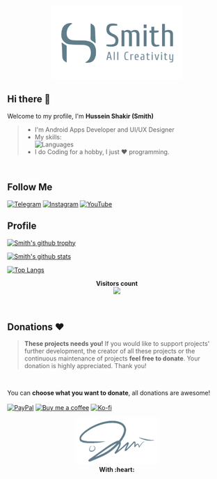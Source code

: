 <p align="center">
  <img src="https://raw.githubusercontent.com/smith8h/smith8h/main/20221103_150133.png" style="width: 60%;"/>
</p>

## Hi there 👋
Welcome to my profile, I'm **Hussein Shakir (Smith)**
> - I'm Android Apps Developer and UI/UX Designer<br>
> - My skills:<br>
> ![Languages](https://skillicons.dev/icons?i=java,python)
> - I do Coding for a hobby, I just ❤ programming.
<br/>

## Follow Me
[![Telegram](https://img.shields.io/badge/Telegram-2CA5E0?style=for-the-badge&logo=telegram&logoColor=white)](https://t.me/smithdev)
[![Instagram](https://img.shields.io/badge/Instagram-E4405F?style=for-the-badge&logo=instagram&logoColor=white)](https://instagram.com/smith8h)
[![YouTube](https://img.shields.io/badge/YouTube-FF0000?style=for-the-badge&logo=youtube&logoColor=white)](https://youtube.com/@smith8h)
<br/>

## Profile
[![Smith's github trophy](https://github-profile-trophy.vercel.app/?username=smith8h&row=2)](https://github.com/ryo-ma/github-profile-trophy)
<br/>

[![Smith's github stats](https://github-readme-stats.vercel.app/api?username=smith8h&show_icons=true&theme=noctis_minimus)](https://github.com/anuraghazra/github-readme-stats)
<br/>

[![Top Langs](https://github-readme-stats.vercel.app/api/top-langs/?username=smith8h&layout=compact)](https://github.com/anuraghazra/github-readme-stats)
<br/>

<p align="center"> 
  <b>Visitors count</b><br>
  <img src="https://profile-counter.glitch.me/smith8h/count.svg" />
</p>
<br/>

## Donations :heart:
> **These projects needs you!** If you would like to support projects' further development, the creator of all these projects or the continuous maintenance of projects **feel free to donate**. Your donation is highly appreciated. Thank you!
<br/>

You can **choose what you want to donate**, all donations are awesome!</br>
<br/>
[![PayPal](https://img.shields.io/badge/PayPal-00457C?style=for-the-badge&logo=paypal&logoColor=white)](https://www.paypal.me/husseinshakir)
[![Buy me a coffee](https://img.shields.io/badge/Buy_Me_A_Coffee-FFDD00?style=for-the-badge&logo=buy-me-a-coffee&logoColor=black)](https://www.buymeacoffee.com/HusseinShakir)
[![Ko-fi](https://img.shields.io/badge/Ko--fi-F16061?style=for-the-badge&logo=ko-fi&logoColor=white)](https://ko-fi.com/husseinsmith)
<br/>

<p align="center">
  <img src="https://raw.githubusercontent.com/smith8h/smith8h/main/20221103_150053.png" style="width: 38%;"/>
  <br><b>With :heart:</b>
</p>
